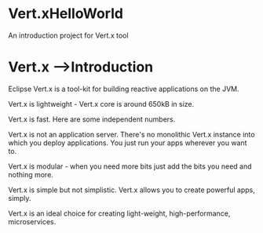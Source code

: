 # Vert.xHelloWorld
An introduction project for Vert.x tool

# Vert.x -->Introduction
 Eclipse Vert.x is a tool-kit for building reactive applications on the JVM.
 
 Vert.x is lightweight - Vert.x core is around 650kB in size.
 
 Vert.x is fast. Here are some independent numbers.
 
 Vert.x is not an application server. There's no monolithic Vert.x instance into which you deploy applications. You just run your apps wherever you want to.
 
 Vert.x is modular - when you need more bits just add the bits you need and nothing more.
 
 Vert.x is simple but not simplistic. Vert.x allows you to create powerful apps, simply.
 
 Vert.x is an ideal choice for creating light-weight, high-performance, microservices.